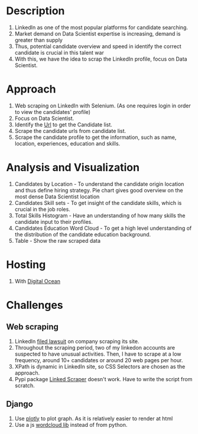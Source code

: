 # Description
1. LinkedIn as one of the most popular platforms for candidate searching.
2. Market demand on Data Scientist expertise is increasing, demand is greater than supply
3. Thus, potential candidate overview and speed in identify the correct candidate is crucial in this talent war
4. With this, we have the idea to scrap the LinkedIn profile, focus on Data Scientist.

# Approach
1. Web scraping on LinkedIn with Selenium. (As one requires login in order to view the candidates' profile)
2. Focus on Data Scientist. 
3. Identify the [Url](https://www.linkedin.com/search/results/people/?keywords=Data%20Scientist&origin=SWITCH_SEARCH_VERTICAL&page=1) to get the Candidate list.
4. Scrape the candidate urls from candidate list.
5. Scrape the candidate profile to get the information, such as name, location, experiences, education and skills.

# Analysis and Visualization
1. Candidates by Location - To understand the candidate origin location and thus define hiring strategy. Pie chart gives good overview on the most dense Data Scientist location
2. Candidates Skill sets - To get insight of the candidate skills, which is crucial in the job roles.
3. Total Skills Histogram - Have an understanding of how many skills the candidate input to their profiles.
4. Candidates Education Word Cloud - To get a high level understanding of the distribution of the candidate education background.
5. Table - Show the raw scraped data

# Hosting
1. With [Digital Ocean](https://king-prawn-app-7mrjr.ondigitalocean.app/)

# Challenges
## Web scraping
1. LinkedIn [filed lawsuit](https://news.linkedin.com/2022/may/an-update-on-scraping) on company scraping its site.
2. Throughout the scraping period, two of my linkedon accounts are suspected to have unusual activities. Then, I have to scrape at a low frequency, around 10+ candidates or around 20 web pages per hour.
3. XPath is dynamic in LinkedIn site, so CSS Selectors are chosen as the approach.
4. Pypi package [Linked Scraper](https://pypi.org/project/linkedin-scraper/) doesn't work. Have to write the script from scratch.

## Django
1. Use [plotly](https://plotly.com/) to plot graph. As it is relatively easier to render at html
2. Use a js [wordcloud lib](https://github.com/timdream/wordcloud2.js/) instead of from python.


